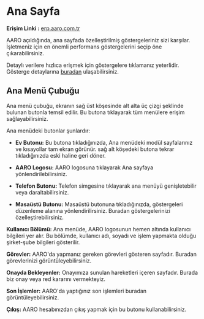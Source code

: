 ﻿---
SayfaID: Ana sayfa
SayfaTipi: Ana sayfa  
---

# Ana Sayfa 

**Erişim Linki :** [erp.aaro.com.tr](erp.aaro.com.tr)

AARO açıldığında, ana sayfada özelleştirilmiş göstergeleriniz sizi karşılar. İşletmeniz için en önemli performans göstergelerini seçip öne çıkarabilirsiniz. 

Detaylı verilere hızlıca erişmek için göstergelere tıklamanız yeterlidir. Gösterge detaylarına [buradan](../Gostergeler.md) ulaşabilirsiniz.


## Ana Menü Çubuğu

Ana menü çubuğu, ekranın sağ üst köşesinde alt alta üç çizgi şeklinde bulunan butonla temsil edilir. Bu butona tıklayarak tüm menülere erişim sağlayabilirsiniz. 

Ana menüdeki butonlar şunlardır:

- **Ev Butonu:** Bu butona tıkladığınızda, Ana menüdeki modül sayfalarınız ve kısayollar tam ekran görünür. sağ alt köşedeki butona tekrar tıkladığınızda eski haline geri döner.
  
- **AARO Logosu:** AARO logosuna tıklayarak Ana sayfaya yönlendirilebilirsiniz.

- **Telefon Butonu:** Telefon simgesine tıklayarak ana menüyü genişletebilir veya daraltabilirsiniz.

- **Masaüstü Butonu:** Masaüstü butonuna tıkladığınızda, göstergeleri düzenleme alanına yönlendirilirsiniz. Buradan göstergelerinizi özelleştirebilirsiniz.

**Kullanıcı Bölümü:** Ana menüde, AARO logosunun hemen altında kullanıcı bilgileri yer alır. Bu bölümde, kullanıcı adı, soyadı ve işlem yapmakta olduğu şirket-şube bilgileri gösterilir.

**Görevler:** AARO'da yapmanız gereken görevleri gösteren sayfadır. Buradan görevlerinizi görüntüleyebilirsiniz.

**Onayda Bekleyenler:** Onayımıza sunulan hareketleri içeren sayfadır. Burada biz onay veya red kararını vermekteyiz.

**Son İşlemler:** AARO'da yaptığınız son işlemleri buradan görüntüleyebilirsiniz. 

**Çıkış:** AARO hesabınızdan çıkış yapmak için bu butonu kullanabilirsiniz.






